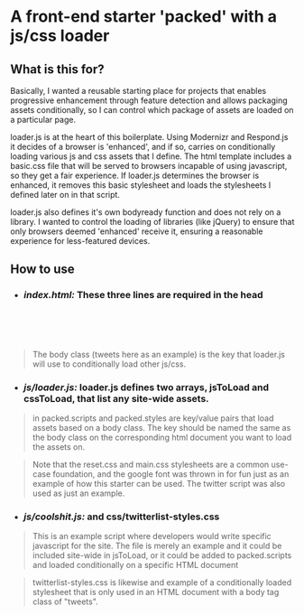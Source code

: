# A front-end starter 'packed' with a js/css loader


## What is this for?

Basically, I wanted a reusable starting place for projects that enables progressive enhancement through feature detection
and allows packaging assets conditionally, so I can control which package of assets are loaded on a particular page.

loader.js is at the heart of this boilerplate. Using Modernizr and Respond.js it decides of a browser is 'enhanced', and if
so, carries on conditionally loading various js and css assets that I define. The html template includes a basic.css file that
will be served to browsers incapable of using javascript, so they get a fair experience. If loader.js determines the browser
is enhanced, it removes this basic stylesheet and loads the stylesheets I defined later on in that script.

loader.js also defines it's own bodyready function and does not rely on a library. I wanted to control the loading of libraries
(like jQuery) to ensure that only browsers deemed 'enhanced' receive it, ensuring a reasonable experience for less-featured
devices.

## How to use

* ### *index.html:* These three lines are required in the head 

<code>
<link rel="stylesheet" href="css/basic.css" id="basic-css">
<script src="js/libs/common.js"></script>
<script src="js/loader.js"></script>
</code>

> The body class (tweets here as an example) is the key that loader.js will use to conditionally load other js/css.


* ### *js/loader.js:* loader.js defines two arrays, jsToLoad and cssToLoad, that list any site-wide assets.

>	in packed.scripts and packed.styles are key/value pairs that load assets based on a body class. The key should be named the same as the body class on the corresponding html document you want to load the assets on.

>	Note that the reset.css and main.css stylesheets are a common use-case foundation, and the google font was thrown in for fun  just as an example of how this starter can be used. The twitter script was also used as just an example.

* ### *js/coolshit.js:* and css/twitterlist-styles.css

> This is an example script where developers would write specific javascript for the site. The file is merely an example and it could be included site-wide in jsToLoad, or it could be added to packed.scripts and loaded conditionally on a specific HTML document

> twitterlist-styles.css is likewise and example of a conditionally loaded stylesheet that is only used in an HTML document  with a body tag class of "tweets".



